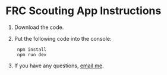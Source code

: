 # FRC Scouting App Instructions

1. Download the code.
2. Put the following code into the console:

        npm install
        npm run dev
3. If you have any questions, [email me](mailto:juliandans.com@gmail.com).
